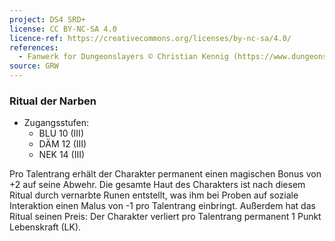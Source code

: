 ```yaml
---
project: DS4 SRD+
license: CC BY-NC-SA 4.0
licence-ref: https://creativecommons.org/licenses/by-nc-sa/4.0/
references: 
  - Fanwerk for Dungeonslayers © Christian Kennig (https://www.dungeonslayers.net/)
source: GRW
---
```


### Ritual der Narben

- Zugangsstufen:
  - BLU 10 (III)
  - DÄM 12 (III)
  - NEK 14 (III)

Pro Talentrang erhält der Charakter permanent einen magischen Bonus von +2 auf seine Abwehr. Die gesamte Haut des Charakters ist nach diesem Ritual durch vernarbte Runen entstellt, was ihm bei Proben auf soziale Interaktion einen Malus von -1 pro Talentrang einbringt. Außerdem hat das Ritual seinen Preis: Der Charakter verliert pro Talentrang permanent 1 Punkt Lebenskraft (LK).

